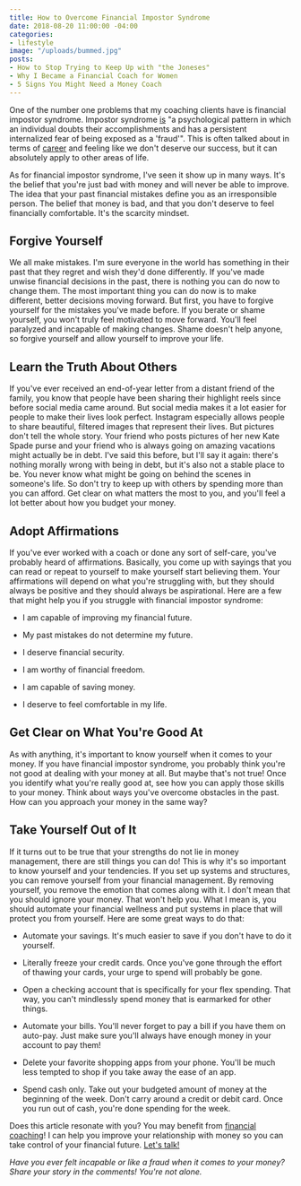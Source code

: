 ```yaml
---
title: How to Overcome Financial Impostor Syndrome
date: 2018-08-20 11:00:00 -04:00
categories:
- lifestyle
image: "/uploads/bummed.jpg"
posts:
- How to Stop Trying to Keep Up with "the Joneses"
- Why I Became a Financial Coach for Women
- 5 Signs You Might Need a Money Coach
---
```


One of the number one problems that my coaching clients have is financial impostor syndrome. Impostor syndrome [is](https://en.wikipedia.org/wiki/Impostor_syndrome) "a psychological pattern in which an individual doubts their accomplishments and has a persistent internalized fear of being exposed as a 'fraud'". This is often talked about in terms of [career](https://www.themuse.com/advice/how-to-banish-imposter-syndrome-and-embrace-everything-you-deserve) and feeling like we don't deserve our success, but it can absolutely apply to other areas of life.

As for financial impostor syndrome, I've seen it show up in many ways. It's the belief that you're just bad with money and will never be able to improve. The idea that your past financial mistakes define you as an irresponsible person. The belief that money is bad, and that you don't deserve to feel financially comfortable. It's the scarcity mindset. 

## Forgive Yourself

We all make mistakes. I'm sure everyone in the world has something in their past that they regret and wish they'd done differently. If you've made unwise financial decisions in the past, there is nothing you can do now to change them. The most important thing you can do now is to make different, better decisions moving forward. But first, you have to forgive yourself for the mistakes you've made before. If you berate or shame yourself, you won't truly feel motivated to move forward. You'll feel paralyzed and incapable of making changes. Shame doesn't help anyone, so forgive yourself and allow yourself to improve your life.

## Learn the Truth About Others

If you've ever received an end-of-year letter from a distant friend of the family, you know that people have been sharing their highlight reels since before social media came around. But social media makes it a lot easier for people to make their lives look perfect. Instagram especially allows people to share beautiful, filtered images that represent their lives. But pictures don't tell the whole story. Your friend who posts pictures of her new Kate Spade purse and your friend who is always going on amazing vacations might actually be in debt. I've said this before, but I'll say it again: there's nothing morally wrong with being in debt, but it's also not a stable place to be. You never know what might be going on behind the scenes in someone's life. So don't try to keep up with others by spending more than you can afford. Get clear on what matters the most to you, and you'll feel a lot better about how you budget your money.

## Adopt Affirmations

If you've ever worked with a coach or done any sort of self-care, you've probably heard of affirmations. Basically, you come up with sayings that you can read or repeat to yourself to make yourself start believing them. Your affirmations will depend on what you're struggling with, but they should always be positive and they should always be aspirational. Here are a few that might help you if you struggle with financial impostor syndrome:

* I am capable of improving my financial future.

* My past mistakes do not determine my future.

* I deserve financial security.

* I am worthy of financial freedom.

* I am capable of saving money.

* I deserve to feel comfortable in my life.

## Get Clear on What You're Good At

As with anything, it's important to know yourself when it comes to your money. If you have financial impostor syndrome, you probably think you're not good at dealing with your money at all. But maybe that's not true! Once you identify what you're really good at, see how you can apply those skills to your money. Think about ways you've overcome obstacles in the past. How can you approach your money in the same way?

## Take Yourself Out of It

If it turns out to be true that your strengths do not lie in money management, there are still things you can do! This is why it's so important to know yourself and your tendencies. If you set up systems and structures, you can remove yourself from your financial management. By removing yourself, you remove the emotion that comes along with it. I don't mean that you should ignore your money. That won't help you. What I mean is, you should automate your financial wellness and put systems in place that will protect you from yourself. Here are some great ways to do that:

* Automate your savings. It's much easier to save if you don't have to do it yourself.

* Literally freeze your credit cards. Once you've gone through the effort of thawing your cards, your urge to spend will probably be gone.

* Open a checking account that is specifically for your flex spending. That way, you can't mindlessly spend money that is earmarked for other things.

* Automate your bills. You'll never forget to pay a bill if you have them on auto-pay. Just make sure you'll always have enough money in your account to pay them!

* Delete your favorite shopping apps from your phone. You'll be much less tempted to shop if you take away the ease of an app.

* Spend cash only. Take out your budgeted amount of money at the beginning of the week. Don't carry around a credit or debit card. Once you run out of cash, you're done spending for the week.

Does this article resonate with you? You may benefit from [financial coaching](https://www.maggiegermano.com/coaching/)! I can help you improve your relationship with money so you can take control of your financial future. [Let's talk!](https://maggiegermanofinancialcoaching.as.me/discovery)

*Have you ever felt incapable or like a fraud when it comes to your money? Share your story in the comments! You're not alone.*
